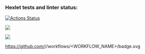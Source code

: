 ### Hexlet tests and linter status:
[![Actions Status](https://github.com/Kassykpaev/java-project-lvl1/workflows/hexlet-check/badge.svg)](https://github.com/Kassykpaev/java-project-lvl1/actions)

<a href="https://codeclimate.com/github/Kassykpaev/java-project-lvl1"><img src="https://api.codeclimate.com/v1/badges/a99a88d28ad37a79dbf6/maintainability" /></a>

<a href="https://codeclimate.com/github/Kassykpaev/java-project-lvl1"><img src="https://api.codeclimate.com/v1/badges/a99a88d28ad37a79dbf6/test_coverage" /></a>

https://github.com/<OWNER>/<REPOSITORY>/workflows/<WORKFLOW_NAME>/badge.svg
